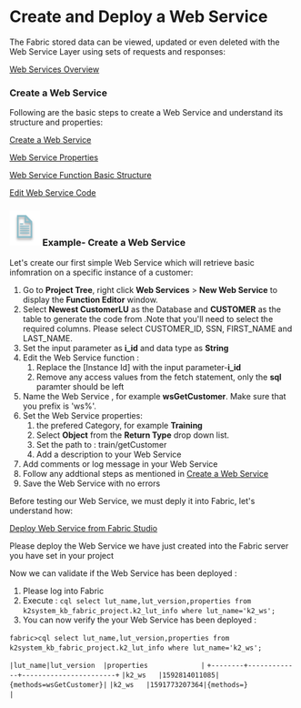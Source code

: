 # Create and Deploy a Web Service

The Fabric stored data can be viewed, updated or even deleted with the Web Service Layer using  sets of requests and responses:

[Web Services Overview](/articles/15_web_services/01_web_services_overview.md)

### Create a Web Service

Following are the basic steps to create a Web Service and understand its structure and properties:

[Create a Web Service ](/articles/15_web_services/03_create_a_web_service.md)

[Web Service Properties ](/articles/15_web_services/02_web_services_properties.md)

[Web Service Function Basic Structure ](/articles/15_web_services/04_web_services_function_basic_structure.md)

[Edit Web Service Code](/articles/15_web_services/05_edit_web_service_code.md)

### ![](/academy/Training_Level_1/03_fabric_basic_LU/images/example.png) Example- Create a Web Service

Let's create our first simple Web Service which will retrieve basic infomration on a specific instance of a customer:

1. Go to **Project Tree**, right click **Web Services** > **New Web Service** to display the **Function Editor** window.
2. Select **Newest CustomerLU** as the Database and **CUSTOMER** as the table to generate the code from .Note that you'll need to select the required columns. Please select CUSTOMER_ID, SSN, FIRST_NAME and LAST_NAME.
3. Set the input parameter as **i_id** and data type as **String**
4. Edit the Web Service function  :
   1. Replace the [Instance Id] with the input parameter-**i_id**
   2. Remove any access values from the fetch statement, only the **sql** paramter should be left
5. Name the Web Service  , for example **wsGetCustomer**. Make sure that you prefix is 'ws%'.
6. Set the Web Service properties:
   1.  the prefered Category, for example **Training**
   2. Select **Object** from the **Return Type**  drop down list.
   3. Set the path to : train/getCustomer
   4. Add a description to your Web Service
7. Add comments or log message in your Web Service
8. Follow any addtional steps as mentioned in [Create a Web Service ](/articles/15_web_services/03_create_a_web_service.md)
9. Save the Web Service with no errors

Before testing our Web Service, we must deply it into Fabric, let's understand how:

[Deploy Web Service from Fabric Studio](/articles/15_web_services/07_deploy_web_services_from_fabric_studio.md)

Please deploy the Web Service we have just created into the Fabric server you have set in your project 

Now we can validate if the Web Service has been deployed :

1. Please log into Fabric 
2. Execute : `cql select lut_name,lut_version,properties from k2system_kb_fabric_project.k2_lut_info where lut_name='k2_ws';`
3. You can now verify the your Web Service has been deployed :

`fabric>cql select lut_name,lut_version,properties from k2system_kb_fabric_project.k2_lut_info where lut_name='k2_ws';`



`|lut_name|lut_version  |properties             |`
`+--------+-------------+-----------------------+`
`|k2_ws   |1592814011085|{methods=wsGetCustomer}|`
`|k2_ws   |1591773207364|{methods=}             |`





